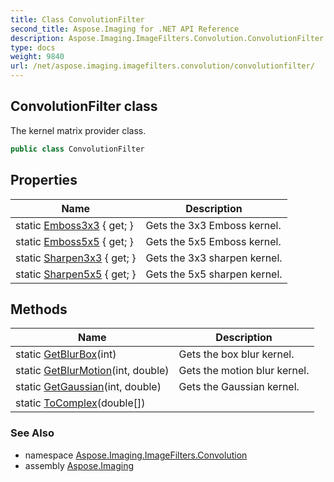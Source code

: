 ```yaml
---
title: Class ConvolutionFilter
second_title: Aspose.Imaging for .NET API Reference
description: Aspose.Imaging.ImageFilters.Convolution.ConvolutionFilter class. The kernel matrix provider class
type: docs
weight: 9840
url: /net/aspose.imaging.imagefilters.convolution/convolutionfilter/
---
```

## ConvolutionFilter class

The kernel matrix provider class.

```csharp
public class ConvolutionFilter
```

## Properties

| Name | Description |
| --- | --- |
| static [Emboss3x3](../../aspose.imaging.imagefilters.convolution/convolutionfilter/emboss3x3/) { get; } | Gets the 3x3 Emboss kernel. |
| static [Emboss5x5](../../aspose.imaging.imagefilters.convolution/convolutionfilter/emboss5x5/) { get; } | Gets the 5x5 Emboss kernel. |
| static [Sharpen3x3](../../aspose.imaging.imagefilters.convolution/convolutionfilter/sharpen3x3/) { get; } | Gets the 3x3 sharpen kernel. |
| static [Sharpen5x5](../../aspose.imaging.imagefilters.convolution/convolutionfilter/sharpen5x5/) { get; } | Gets the 5x5 sharpen kernel. |

## Methods

| Name | Description |
| --- | --- |
| static [GetBlurBox](../../aspose.imaging.imagefilters.convolution/convolutionfilter/getblurbox/)(int) | Gets the box blur kernel. |
| static [GetBlurMotion](../../aspose.imaging.imagefilters.convolution/convolutionfilter/getblurmotion/)(int, double) | Gets the motion blur kernel. |
| static [GetGaussian](../../aspose.imaging.imagefilters.convolution/convolutionfilter/getgaussian/)(int, double) | Gets the Gaussian kernel. |
| static [ToComplex](../../aspose.imaging.imagefilters.convolution/convolutionfilter/tocomplex/)(double[]) |  |

### See Also

* namespace [Aspose.Imaging.ImageFilters.Convolution](../../aspose.imaging.imagefilters.convolution/)
* assembly [Aspose.Imaging](../../)


